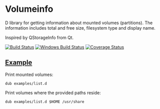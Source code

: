 # Volumeinfo

D library for getting information about mounted volumes (partitions).
The information includes total and free size, filesystem type and display name.

Inspired by QStorageInfo from Qt.

[![Build Status](https://travis-ci.org/FreeSlave/volumeinfo.svg?branch=master)](https://travis-ci.org/FreeSlave/volumeinfo)
[![Windows Build Status](https://ci.appveyor.com/api/projects/status/github/FreeSlave/volumeinfo?branch=master&svg=true)](https://ci.appveyor.com/project/FreeSlave/volumeinfo)
[![Coverage Status](https://coveralls.io/repos/FreeSlave/volumeinfo/badge.svg?branch=master&service=github)](https://coveralls.io/github/FreeSlave/volumeinfo?branch=master)

## [Example](examples/list.d)

Print mounted volumes:

    dub examples/list.d

Print volumes where the provided paths reside:

    dub examples/list.d $HOME /usr/share
